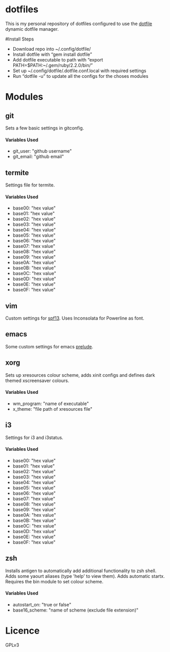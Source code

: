 # dotfiles
This is my personal repository of dotfiles configured to use the
[dotfile](https://github.com/kelseyjudson/dotfile) dynamic dotfile manager.

#Install Steps
* Download repo into ~/.config/dotfile/
* Install dotfile with “gem install dotfile”
* Add dotfile executable to path with “export PATH=$PATH:~/.gem/ruby/2.2.0/bin/”
* Set up ~/.config/dotfile/.dotfile.conf.local with required settings
* Run “dotfile -u” to update all the configs for the choses modules

# Modules
## git
Sets a few basic settings in gitconfig.
#### Variables Used
* git_user: "github username"
* git_email: "github email"

## termite
Settings file for termite.
#### Variables Used
* base00: "hex value"
* base01: "hex value"
* base02: "hex value"
* base03: "hex value"
* base04: "hex value"
* base05: "hex value"
* base06: "hex value"
* base07: "hex value"
* base08: "hex value"
* base09: "hex value"
* base0A: "hex value"
* base0B: "hex value"
* base0C: "hex value"
* base0D: "hex value"
* base0E: "hex value"
* base0F: "hex value"

## vim
Custom settings for [spf13](http://vim.spf13.com/). Uses Inconsolata for Powerline as font.

## emacs
Some custom settings for emacs [prelude](https://github.com/bbatsov/prelude).

## xorg
Sets up xresources colour scheme, adds xinit configs and defines dark themed xscreensaver colours.
#### Variables Used
* wm_program: "name of executable"
* x_theme: "file path of xresources file"

## i3
Settings for i3 and i3status.
#### Variables Used
* base00: "hex value"
* base01: "hex value"
* base02: "hex value"
* base03: "hex value"
* base04: "hex value"
* base05: "hex value"
* base06: "hex value"
* base07: "hex value"
* base08: "hex value"
* base09: "hex value"
* base0A: "hex value"
* base0B: "hex value"
* base0C: "hex value"
* base0D: "hex value"
* base0E: "hex value"
* base0F: "hex value"

## zsh
Installs antigen to automatically add additional functionality to zsh shell. Adds some yaourt aliases (type 'help' to view them). Adds automatic startx. Requires the bin module to set colour scheme.
#### Variables Used
* autostart_on: "true or false"
* base16_scheme: "name of scheme (exclude file extension)"

# Licence
GPLv3
